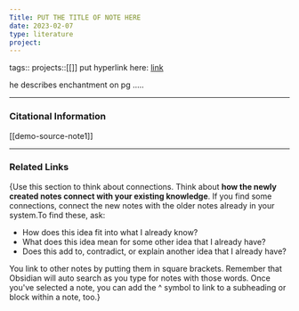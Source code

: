 ```yaml
---
Title: PUT THE TITLE OF NOTE HERE
date: 2023-02-07
type: literature
project:
---
```

tags:: 
projects::[[]]
put hyperlink here: [link](http;//www.google.com) 

he describes enchantment on pg .....

---
### Citational Information

[[demo-source-note1]]


---

### Related Links

{Use this section to think about connections. Think about **how the newly created notes connect with your existing knowledge**. If you find some connections, connect the new notes with the older notes already in your system.To find these, ask:

-   How does this idea fit into what I already know?
-   What does this idea mean for some other idea that I already have?
-   Does this add to, contradict, or explain another idea that I already have?

You link to other notes by putting them in square brackets. Remember that Obsidian will auto search as you type for notes with those words. Once you've selected a note, you can add the ^ symbol to link to a subheading or block within a note, too.}